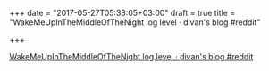 +++
date = "2017-05-27T05:33:05+03:00"
draft = true
title = "WakeMeUpInTheMiddleOfTheNight log level · divan's blog  #reddit"

+++

<p><a href="https://t.co/C1k5EU9YfM">WakeMeUpInTheMiddleOfTheNight log level · divan's blog  #reddit</a></p>